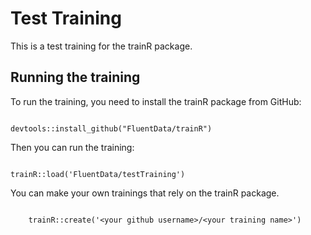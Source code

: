 # Test Training

This is a test training for the trainR package.

## Running the training

To run the training, you need to install the trainR package from GitHub:

```{r}

devtools::install_github("FluentData/trainR")

```

Then you can run the training:

```{r}

trainR::load('FluentData/testTraining')

```

You can make your own trainings that rely on the trainR package. 

```{r}

    trainR::create('<your github username>/<your training name>')

```
